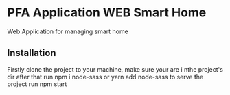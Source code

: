 # PFA Application WEB Smart Home 
Web Application for managing smart home
## Installation
Firstly clone the project to your machine, make sure your are i nthe project's dir after that run npm i node-sass or yarn add node-sass
to serve the project run npm start
